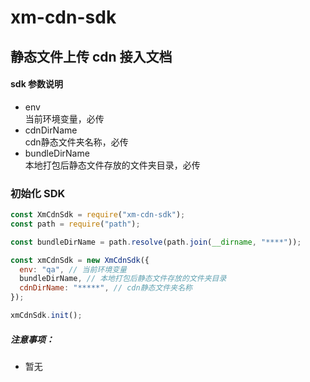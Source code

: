 # xm-cdn-sdk

## 静态文件上传 cdn 接入文档

#### sdk 参数说明

- env  
  当前环境变量，必传
- cdnDirName  
  cdn静态文件夹名称，必传
- bundleDirName  
  本地打包后静态文件存放的文件夹目录，必传

### 初始化 SDK

```javascript
const XmCdnSdk = require("xm-cdn-sdk");
const path = require("path");

const bundleDirName = path.resolve(path.join(__dirname, "****"));

const xmCdnSdk = new XmCdnSdk({
  env: "qa", // 当前环境变量
  bundleDirName, // 本地打包后静态文件存放的文件夹目录
  cdnDirName: "*****", // cdn静态文件夹名称
});

xmCdnSdk.init();
```

#####  注意事项：
- 暂无

